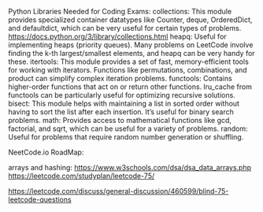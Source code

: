 

Python Libraries Needed for Coding Exams:
collections: This module provides specialized container datatypes like Counter, deque, OrderedDict, and defaultdict, which can be very useful for certain types of problems.
https://docs.python.org/3/library/collections.html 
heapq: Useful for implementing heaps (priority queues). Many problems on LeetCode involve finding the k-th largest/smallest elements, and heapq can be very handy for these.
itertools: This module provides a set of fast, memory-efficient tools for working with iterators. Functions like permutations, combinations, and product can simplify complex iteration problems.
functools: Contains higher-order functions that act on or return other functions. lru_cache from functools can be particularly useful for optimizing recursive solutions.
bisect: This module helps with maintaining a list in sorted order without having to sort the list after each insertion. It’s useful for binary search problems.
math: Provides access to mathematical functions like gcd, factorial, and sqrt, which can be useful for a variety of problems.
random: Useful for problems that require random number generation or shuffling.

NeetCode.io RoadMap:


arrays and hashing:
https://www.w3schools.com/dsa/dsa_data_arrays.php 
https://leetcode.com/studyplan/leetcode-75/


https://leetcode.com/discuss/general-discussion/460599/blind-75-leetcode-questions
